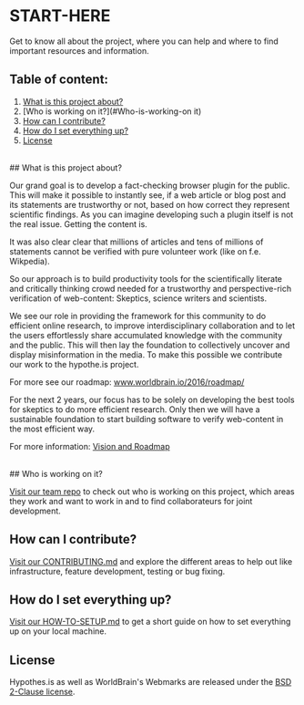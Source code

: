 # START-HERE
Get to know all about the project, where you can help and where to find important resources and information.


## Table of content:

 1. [What is this project about?](#What-is-this-project-about)
 2. [Who is working on it?](#Who-is-working-on it)
 3. [How can I contribute?](#How-can-I-contribute)
 4. [How do I set everything up?](#How-do-I-set-everything-up)
 5. [License](#License)


<br>
## What is this project about?

Our grand goal is to develop a fact-checking browser plugin for the public. This will make it possible to instantly see, if a web article or blog post and its statements are trustworthy or not, based on how correct they represent scientific findings. As you can imagine developing such a plugin itself is not the real issue. Getting the content is.

It was also clear clear that millions of articles and tens of millions of statements cannot be verified with pure volunteer work (like on f.e. Wikpedia).

So our approach is to build productivity tools for the scientifically literate and critically thinking crowd needed for a trustworthy and perspective-rich verification of web-content: Skeptics, science writers and scientists.

We see our role in providing the framework for this community to do efficient online research, to improve interdisciplinary collaboration and to let the users effortlessly share accumulated knowledge with the community and the public. This will then lay the foundation to collectively uncover and display misinformation in the media.
To make this possible we contribute our work to the hypothe.is project.

For more see our roadmap: www.worldbrain.io/2016/roadmap/

For the next 2 years, our focus has to be solely on developing the best tools for skeptics to do more efficient research. Only then we will have a sustainable foundation to start building software to verify web-content in the most efficient way. 

For more information: [Vision and Roadmap](https://github.com/WorldBrain/roadmap)


<br>
## Who is working on it?

[Visit our team repo](https://github.com/WorldBrain/TEAM) to check out who is working on this project, which areas they work and want to work in and to find collaborateurs for joint development.


## How can I contribute?

[Visit our CONTRIBUTING.md](https://github.com/WorldBrain/START-HERE/blob/master/CONTRIBUTING.md) and explore the different areas to help out like infrastructure, feature development, testing or bug fixing.


## How do I set everything up?

[Visit our HOW-TO-SETUP.md](https://github.com/WorldBrain/aa-START-HERE/blob/master/HOW-TO-SETUP.md) to get a short guide on how to set everything up on your local machine.

## License

Hypothes.is as well as WorldBrain's Webmarks are released under the [BSD 2-Clause license](https://github.com/WorldBrain/START-HERE/blob/master/LICENSE).

